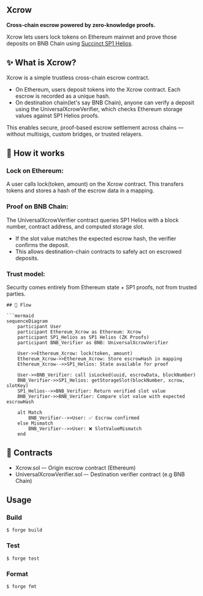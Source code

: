 ## Xcrow

**Cross-chain escrow powered by zero-knowledge proofs.**

Xcrow lets users lock tokens on Ethereum mainnet and prove those deposits on BNB Chain using [Succinct SP1 Helios](https://github.com/succinctlabs/sp1-helios). 

## ✨ What is Xcrow?

Xcrow is a simple trustless cross-chain escrow contract.
- On Ethereum, users deposit tokens into the Xcrow contract. Each escrow is recorded as a unique hash.
- On destination chain(let's say BNB Chain), anyone can verify a deposit using the UniversalXcrowVerifier, which checks Ethereum storage values against SP1 Helios proofs.

This enables secure, proof-based escrow settlement across chains — without multisigs, custom bridges, or trusted relayers.

## 🔧 How it works

### Lock on Ethereum:

A user calls lock(token, amount) on the Xcrow contract. This transfers tokens and stores a hash of the escrow data in a mapping.

### Proof on BNB Chain:

The UniversalXcrowVerifier contract queries SP1 Helios with a block number, contract address, and computed storage slot.
- If the slot value matches the expected escrow hash, the verifier confirms the deposit.
- This allows destination-chain contracts to safely act on escrowed deposits.

### Trust model:

Security comes entirely from Ethereum state + SP1 proofs, not from trusted parties.

```
## 🔗 Flow

```mermaid
sequenceDiagram
    participant User
    participant Ethereum_Xcrow as Ethereum: Xcrow
    participant SP1_Helios as SP1 Helios (ZK Proofs)
    participant BNB_Verifier as BNB: UniversalXcrowVerifier

    User->>Ethereum_Xcrow: lock(token, amount)
    Ethereum_Xcrow->>Ethereum_Xcrow: Store escrowHash in mapping
    Ethereum_Xcrow-->>SP1_Helios: State available for proof

    User->>BNB_Verifier: call isLocked(uuid, escrowData, blockNumber)
    BNB_Verifier->>SP1_Helios: getStorageSlot(blockNumber, xcrow, slotKey)
    SP1_Helios-->>BNB_Verifier: Return verified slot value
    BNB_Verifier->>BNB_Verifier: Compare slot value with expected escrowHash

    alt Match
        BNB_Verifier-->>User: ✅ Escrow confirmed
    else Mismatch
        BNB_Verifier-->>User: ❌ SlotValueMismatch
    end
```

## 📜 Contracts

- Xcrow.sol –- Origin escrow contract (Ethereum)
- UniversalXcrowVerifier.sol –- Destination verifier contract (e.g BNB Chain)

## Usage

### Build

```shell
$ forge build
```

### Test

```shell
$ forge test
```

### Format

```shell
$ forge fmt
```